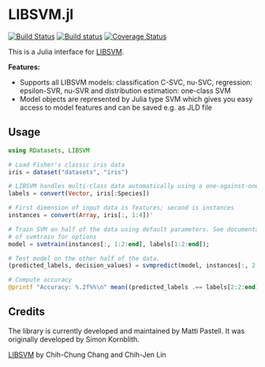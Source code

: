 # LIBSVM.jl

[![Build Status](https://travis-ci.org/mpastell/LIBSVM.jl.svg?branch=master)](https://travis-ci.org/mpastell/LIBSVM.jl)
[![Build status](https://ci.appveyor.com/api/projects/status/1v8jpbiy1o7mpi6q/branch/master?svg=true)](https://ci.appveyor.com/project/mpastell/libsvm-jl/branch/master)
[![Coverage Status](https://coveralls.io/repos/github/mpastell/LIBSVM.jl/badge.svg?branch=master)](https://coveralls.io/github/mpastell/LIBSVM.jl?branch=master)

This is a Julia interface for [LIBSVM](http://www.csie.ntu.edu.tw/~cjlin/libsvm/).

**Features:**
* Supports all LIBSVM models: classification C-SVC, nu-SVC, regression: epsilon-SVR, nu-SVR
    and distribution estimation: one-class SVM
* Model objects are represented by Julia type SVM which gives you easy
  access to model features and can be saved e.g. as JLD file

## Usage

```julia
using RDatasets, LIBSVM

# Load Fisher's classic iris data
iris = dataset("datasets", "iris")

# LIBSVM handles multi-class data automatically using a one-against-one strategy
labels = convert(Vector, iris[:Species])

# First dimension of input data is features; second is instances
instances = convert(Array, iris[:, 1:4])'

# Train SVM on half of the data using default parameters. See documentation
# of svmtrain for options
model = svmtrain(instances[:, 1:2:end], labels[1:2:end]);

# Test model on the other half of the data.
(predicted_labels, decision_values) = svmpredict(model, instances[:, 2:2:end]);

# Compute accuracy
@printf "Accuracy: %.2f%%\n" mean((predicted_labels .== labels[2:2:end]))*100
```

## Credits

The library is currently developed and maintained by Matti Pastell. It was originally
developed by Simon Kornblith.

[LIBSVM](http://www.csie.ntu.edu.tw/~cjlin/libsvm/) by Chih-Chung Chang and Chih-Jen Lin
